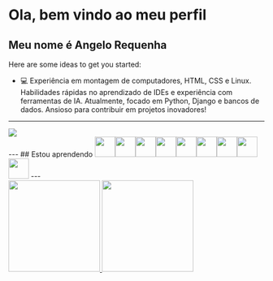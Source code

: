 # Ola, bem vindo ao meu perfil
## Meu nome é Angelo Requenha




Here are some ideas to get you started:

- 💻 Experiência em montagem de computadores, HTML, CSS e Linux. Habilidades rápidas no aprendizado de IDEs e experiência com ferramentas de IA. Atualmente, focado em Python, Django e bancos de dados. Ansioso para contribuir em projetos inovadores!
---  
<div>
<a href="https://www.linkedin.com/in/angelo-requenha/" target="_blank"><img loading="lazy" src="https://img.shields.io/badge/-LinkedIn-%230077B5?style=for-the-badge&logo=linkedin&logoColor=white" target="_blank"></a>
</div>
---  
## Estou aprendendo  
<img src="https://cdn.jsdelivr.net/gh/devicons/devicon/icons/python/python-original.svg" loading="lazy" width="40" height="40" /><img src="https://cdn.jsdelivr.net/gh/devicons/devicon/icons/django/django-plain.svg" loading="lazy" width="40" height="40" /><img src="https://cdn.jsdelivr.net/gh/devicons/devicon/icons/linux/linux-original.svg" loading="lazy" width="40" height="40" /><img src="https://cdn.jsdelivr.net/gh/devicons/devicon/icons/git/git-original.svg" loading="lazy" width="40" height="40" /><img src="https://cdn.jsdelivr.net/gh/devicons/devicon/icons/github/github-original.svg" loading="lazy" width="40" height="40" /><img src="https://cdn.jsdelivr.net/gh/devicons/devicon/icons/html5/html5-original.svg" loading="lazy" width="40" height="40" /><img src="https://cdn.jsdelivr.net/gh/devicons/devicon/icons/css3/css3-original.svg" loading="lazy" width="40" height="40" /><img src="https://cdn.jsdelivr.net/gh/devicons/devicon/icons/vscode/vscode-original.svg" loading="lazy" width="40" height="40" /><img src="https://cdn.jsdelivr.net/gh/devicons/devicon/icons/sqlite/sqlite-original.svg" loading="lazy" width="40" height="40" />  
---  

<div>
<a href="https://github.com/Angelo-Requenha">
<img loading="lazy" height="180em" src="https://github-readme-stats.vercel.app/api/top-langs/?username=Angelo-Requenha&layout=compact&langs_count=7&theme=dracula"/>
<img loading="lazy" height="180em" src="https://github-readme-stats.vercel.app/api?username=Angelo-Requenha&show_icons=true&theme=dracula&include_all_commits=true&count_private=true"/>
</div>
